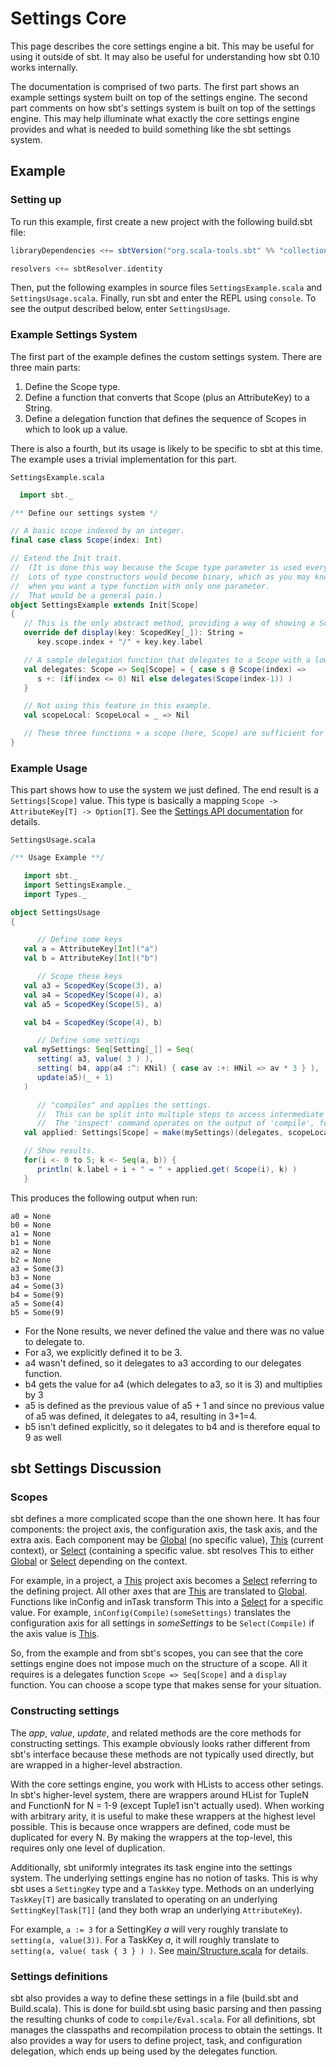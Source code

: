 [Global]: http://harrah.github.com/xsbt/latest/api/sbt/Global$.html
[This]: http://harrah.github.com/xsbt/latest/api/sbt/This$.html
[Select]: http://harrah.github.com/xsbt/latest/api/sbt/Select.html

# Settings Core

This page describes the core settings engine a bit.  This may be useful for using it outside of sbt.  It may also be useful for understanding how sbt 0.10 works internally.

The documentation is comprised of two parts.  The first part shows an example settings system built on top of the settings engine.  The second part comments on how sbt's settings system is built on top of the settings engine.  This may help illuminate what exactly the core settings engine provides and what is needed to build something like the sbt settings system.

## Example 

### Setting up

To run this example, first create a new project with the following build.sbt file:

```scala
libraryDependencies <+= sbtVersion("org.scala-tools.sbt" %% "collections" % _)

resolvers <+= sbtResolver.identity
```

Then, put the following examples in source files `SettingsExample.scala` and `SettingsUsage.scala`.  Finally, run sbt and enter the REPL using `console`.  To see the output described below, enter `SettingsUsage`.

### Example Settings System

The first part of the example defines the custom settings system.  There are three main parts:

1. Define the Scope type.
2. Define a function that converts that Scope (plus an AttributeKey) to a String.
3. Define a delegation function that defines the sequence of Scopes in which to look up a value.

There is also a fourth, but its usage is likely to be specific to sbt at this time.  The example uses a trivial implementation for this part.

`SettingsExample.scala`
```scala
  import sbt._

/** Define our settings system */

// A basic scope indexed by an integer.
final case class Scope(index: Int)

// Extend the Init trait.
//  (It is done this way because the Scope type parameter is used everywhere in Init.
//  Lots of type constructors would become binary, which as you may know requires lots of type lambdas
//  when you want a type function with only one parameter.
//  That would be a general pain.)
object SettingsExample extends Init[Scope]
{
   // This is the only abstract method, providing a way of showing a Scope+AttributeKey[_]
   override def display(key: ScopedKey[_]): String =
      key.scope.index + "/" + key.key.label

   // A sample delegation function that delegates to a Scope with a lower index.
   val delegates: Scope => Seq[Scope] = { case s @ Scope(index) =>
      s +: (if(index <= 0) Nil else delegates(Scope(index-1)) )
   }

   // Not using this feature in this example.
   val scopeLocal: ScopeLocal = _ => Nil

   // These three functions + a scope (here, Scope) are sufficient for defining our settings system.
}
```

### Example Usage

This part shows how to use the system we just defined.  The end result is a `Settings[Scope]` value.  This type is basically a mapping `Scope -> AttributeKey[T] -> Option[T]`.  See the [Settings API documentation](http://harrah.github.com/xsbt/latest/api/sbt/Settings.html) for details.

`SettingsUsage.scala`
```scala
/** Usage Example **/

   import sbt._
   import SettingsExample._
   import Types._

object SettingsUsage
{

      // Define some keys
   val a = AttributeKey[Int]("a")
   val b = AttributeKey[Int]("b")

      // Scope these keys
   val a3 = ScopedKey(Scope(3), a)
   val a4 = ScopedKey(Scope(4), a)
   val a5 = ScopedKey(Scope(5), a)

   val b4 = ScopedKey(Scope(4), b)

      // Define some settings
   val mySettings: Seq[Setting[_]] = Seq(
      setting( a3, value( 3 ) ),
      setting( b4, app(a4 :^: KNil) { case av :+: HNil => av * 3 } ),
      update(a5)(_ + 1)
   )

      // "compiles" and applies the settings.
      //  This can be split into multiple steps to access intermediate results if desired.
      //  The 'inspect' command operates on the output of 'compile', for example.
   val applied: Settings[Scope] = make(mySettings)(delegates, scopeLocal)

   // Show results.
   for(i <- 0 to 5; k <- Seq(a, b)) {
      println( k.label + i + " = " + applied.get( Scope(i), k) )
   }
```

This produces the following output when run:
```
a0 = None
b0 = None
a1 = None
b1 = None
a2 = None
b2 = None
a3 = Some(3)
b3 = None
a4 = Some(3)
b4 = Some(9)
a5 = Some(4)
b5 = Some(9)
```

* For the None results, we never defined the value and there was no value to delegate to.
* For a3, we explicitly defined it to be 3.
* a4 wasn't defined, so it delegates to a3 according to our delegates function.
* b4 gets the value for a4 (which delegates to a3, so it is 3) and multiplies by 3
* a5 is defined as the previous value of a5 + 1 and
  since no previous value of a5 was defined, it delegates to a4, resulting in 3+1=4.
* b5 isn't defined explicitly, so it delegates to b4 and is therefore equal to 9 as well

## sbt Settings Discussion

### Scopes

sbt defines a more complicated scope than the one shown here.  It has four components: the project axis, the configuration axis, the task axis, and the extra axis.  Each component may be [Global] (no specific value), [This] (current context), or [Select] (containing a specific value.  sbt resolves This to either [Global] or [Select] depending on the context.

For example, in a project, a [This] project axis becomes a [Select] referring to the defining project.  All other axes that are [This] are translated to [Global].  Functions like inConfig and inTask transform This into a [Select] for a specific value.  For example, `inConfig(Compile)(someSettings)` translates the configuration axis for all settings in _someSettings_ to be `Select(Compile)` if the axis value is [This].

So, from the example and from sbt's scopes, you can see that the core settings engine does not impose much on the structure of a scope.  All it requires is a delegates function `Scope => Seq[Scope]` and a `display` function.  You can choose a scope type that makes sense for your situation.

### Constructing settings

The _app_, _value_, _update_, and related methods are the core methods for constructing settings.
This example obviously looks rather different from sbt's interface because these methods are not typically used directly, but are wrapped in a higher-level abstraction.

With the core settings engine, you work with HLists to access other setings.  In sbt's higher-level system, there are wrappers around HList for TupleN and FunctionN for N = 1-9 (except Tuple1 isn't actually used).  When working with arbitrary arity, it is useful to make these wrappers at the highest level possible.  This is because once wrappers are defined, code must be duplicated for every N.  By making the wrappers at the top-level, this requires only one level of duplication.

Additionally, sbt uniformly integrates its task engine into the settings system.
The underlying settings engine has no notion of tasks.
This is why sbt uses a `SettingKey` type and a `TaskKey` type.
Methods on an underlying `TaskKey[T]` are basically translated to operating on an underlying `SettingKey[Task[T]]` (and they both wrap an underlying `AttributeKey`).

For example, `a := 3` for a SettingKey _a_ will very roughly translate to `setting(a, value(3))`.
For a TaskKey _a_, it will roughly translate to `setting(a, value( task { 3 } ) )`.
See [main/Structure.scala](https://github.com/harrah/xsbt/blob/0.10/main/Structure.scala) for details.

### Settings definitions

sbt also provides a way to define these settings in a file (build.sbt and Build.scala).
This is done for build.sbt using basic parsing and then passing the resulting chunks of code to `compile/Eval.scala`.
For all definitions, sbt manages the classpaths and recompilation process to obtain the settings.
It also provides a way for users to define project, task, and configuration delegation, which ends up being used by the delegates function.
